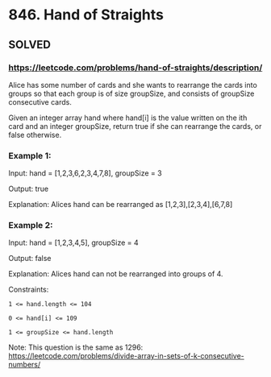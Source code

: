 # 846. Hand of Straights

## SOLVED
### https://leetcode.com/problems/hand-of-straights/description/
Alice has some number of cards and she wants to rearrange the cards into groups so that each group is of size groupSize, and consists of groupSize consecutive cards.



Given an integer array hand where hand[i] is the value written on the ith card and an integer groupSize, return true if she can rearrange the cards, or false otherwise.





### Example 1:





Input: hand = [1,2,3,6,2,3,4,7,8], groupSize = 3


Output: true



Explanation: Alices hand can be rearranged as [1,2,3],[2,3,4],[6,7,8]





### Example 2:





Input: hand = [1,2,3,4,5], groupSize = 4


Output: false



Explanation: Alices hand can not be rearranged into groups of 4.









Constraints:





	1 <= hand.length <= 104

	0 <= hand[i] <= 109

	1 <= groupSize <= hand.length







Note: This question is the same as 1296: https://leetcode.com/problems/divide-array-in-sets-of-k-consecutive-numbers/

